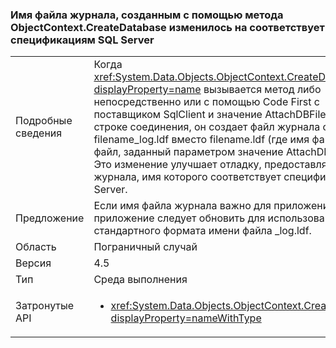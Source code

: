 ### <a name="log-file-name-created-by-the-objectcontextcreatedatabase-method-has-changed-to-match-sql-server-specifications"></a>Имя файла журнала, созданным с помощью метода ObjectContext.CreateDatabase изменилось на соответствует спецификациям SQL Server

|   |   |
|---|---|
|Подробные сведения|Когда <xref:System.Data.Objects.ObjectContext.CreateDatabase?displayProperty=name> вызывается метод либо непосредственно или с помощью Code First с поставщиком SqlClient и значение AttachDBFilename в строке соединения, он создает файл журнала с именем filename_log.ldf вместо filename.ldf (где имя файла — имя файл, заданный параметром значение AttachDBFilename). Это изменение улучшает отладку, предоставляя файл журнала, имя которого соответствует спецификациям SQL Server.|
|Предложение|Если имя файла журнала важно для приложения, приложение следует обновить для использования стандартного формата имени файла _log.ldf.|
|Область|Пограничный случай|
|Версия|4.5|
|Тип|Среда выполнения|
|Затронутые API|<ul><li><xref:System.Data.Objects.ObjectContext.CreateDatabase?displayProperty=nameWithType></li></ul>|

